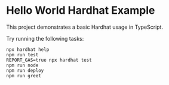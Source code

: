 # Hello World Hardhat Example

This project demonstrates a basic Hardhat usage in TypeScript.

Try running the following tasks:

```shell
npx hardhat help
npm run test
REPORT_GAS=true npx hardhat test
npm run node
npm run deploy
npm run greet
```
